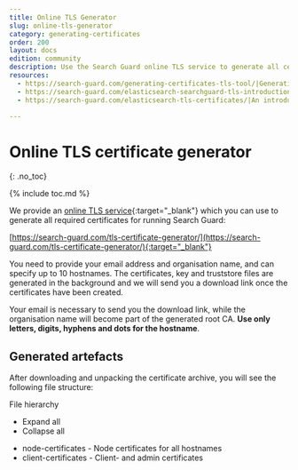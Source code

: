 ```yaml
---
title: Online TLS Generator
slug: online-tls-generator
category: generating-certificates
order: 200
layout: docs
edition: community
description: Use the Search Guard online TLS service to generate all certificates required to run Search Guard. 
resources:
  - https://search-guard.com/generating-certificates-tls-tool/|Generating production-ready certificates with the TLS tool (blog post)
  - https://search-guard.com/elasticsearch-searchguard-tls-introduction/|An introduction to TLS (blog post)
  - https://search-guard.com/elasticsearch-tls-certificates/|An introduction to TLS certificates (blog post)

---
```

<!---
Copyright 2019 floragunn GmbH
-->

# Online TLS certificate generator
{: .no_toc}

{% include toc.md %}

We provide an [online TLS service](https://search-guard.com/tls-certificate-generator/){:target="_blank"} which you can use to generate all required certificates for running Search Guard: 

[https://search-guard.com/tls-certificate-generator/](https://search-guard.com/tls-certificate-generator/){:target="_blank"}

You need to provide your email address and organisation name, and can specify up to 10 hostnames. The certificates, key and truststore files are generated in the background and we will send you a download link once the certificates have been created.

Your email is necessary to send you the download link, while the organisation name will become part of the generated root CA. **Use only letters, digits, hyphens and dots for the hostname**.

## Generated artefacts

After downloading and unpacking the certificate archive, you will see the following file structure:


<div class="file-tree">
	<div class="file-tree-title"> File hierarchy
		<ul class="file-tree-buttons">
			<li class="js-expand">
				<i class="fa fa-plus"></i> Expand all</li>
			<li class="js-collapse">
				<i class="fa fa-minus"></i> Collapse all</li>
		</ul>
	</div>
	<ul class="file-tree-list js-file-tree treeview" data-expanded="">
		<li class="is-folder contains-items">node-certificates -
			<span class="file-tree-description">Node certificates for all hostnames</span>
			<ul style="display: none;">
				<li class="is-file">CN=[hostname]-keystore.jks -
					<span class="file-tree-description">Keystore containing the node certificate for <i>[hostname]</i></span>
				</li>
				<li class="is-file">CN=[hostname]-keystore.p12 -
					<span class="file-tree-description">PKCS#12 containing the node certificate for <i>[hostname]</i></span>
				</li>
				<li class="is-file">CN=[hostname]-signed.pem -
					<span class="file-tree-description">PEM certificate for <i>[hostname]</i>, without root or intermediate CA</span>
				</li>
				<li class="is-file">CN=[hostname].crtfull.pem -
					<span class="file-tree-description">Full certificate chain for  <i>[hostname]</i>, with root and intermediate CA</span>
				</li>
				<li class="is-file">CN=[hostname].key.pem -
					<span class="file-tree-description">Private key for  <i>[hostname]</i></span>
				</li>
			</ul>
		</li>
		<li class="is-folder contains-items">client-certificates -
			<span class="file-tree-description">Client- and admin certificates</span>
			<ul style="display: none;">
				<li class="is-file">CN=sgadmin-keystore.jks
					<span class="file-tree-description">Keystore containing the admin certificate. Can be used with sgadmin.</span>
				</li>
				<li class="is-file">CN=sgadmin-keystore.p12
					<span class="file-tree-description">PKCS#12 containing the admin certificate. Can be used with sgadmin.</span>
				</li>
				<li class="is-file">CN=sgadmin-signed.pem
					<span class="file-tree-description">PEM admin certificate</span>
				</li>
				<li class="is-file">CN=sgadmin.crtfull.pem
					<span class="file-tree-description">PEM admin certificate including the root and intermediate CA. Can be used with sgadmin.</span>
				</li>
				<li class="is-file">CN=sgadmin.key.pem
					<span class="file-tree-description">Private key for the admin certificate. Can be used with sgadmin.</span>
				</li>
				<li class="is-file">CN=sgadmin.csr
					<span class="file-tree-description">The CSR used to create the  admin certificate</span>
				</li>
				<li class="is-file">CN=demouser-keystore.jks
					<span class="file-tree-description">Keystore containing a client certificate. Can be used for TLS client authentication or for Transport Clients.</span>
				</li>
				<li class="is-file">CN=demouser-keystore.p12
					<span class="file-tree-description">PKCS#12 containing a client certificate. Can be used for TLS client authentication or for Transport Clients.</span>
				</li>
				<li class="is-file">CN=demouser-signed.pem
					<span class="file-tree-description">PEM client certificate</span>
				</li>
				<li class="is-file">CN=demouser.crtfull.pem
					<span class="file-tree-description">PEM client certificate including the root and intermediate CA. Can be used for TLS client authentication or for Transport Clients.</span>
				</li>
				<li class="is-file">CN=demouser.key.pem
					<span class="file-tree-description">Private key for the client certificate. Can be used for TLS client authentication or for Transport Clients.</span>
				</li>
				<li class="is-file">CN=demouser.csr
					<span class="file-tree-description">The CSR used to create the  client certificate</span>
				</li>

			</ul>
		</li>
		<li class="is-folder contains-items">root-ca -
			<span class="file-tree-description">The root CA used for creating the signing certificates</span>
			<ul style="display: none;">
				<li class="is-file">root-ca.crt -
					<span class="file-tree-description">Root CA in CRT format</span>
				</li>
				<li class="is-file">root-ca.pem -
					<span class="file-tree-description">Root CA in PEM format</span>
				</li>
				<li class="is-file">root-ca.key -
					<span class="file-tree-description">Private key of the root CA</span>
				</li>
			</ul>
		</li>
		<li class="is-folder contains-items">signing-ca -
			<span class="file-tree-description">The signing CA used for creating and signing the node certificates</span>
			<ul style="display: none;">
				<li class="is-file">signing-ca.crt -
					<span class="file-tree-description">Signing CA in CRT format</span>
				</li>
				<li class="is-file">signing-ca.pem -
					<span class="file-tree-description">Signing CA in PEM format</span>
				</li>
				<li class="is-file">root-ca.key -
					<span class="file-tree-description">Private key of the signing CA</span>
				</li>
			</ul>

		</li>

		<li class="is-file">truststore.jks -
			<span class="file-tree-description">Truststore containing the root CA</span>
		</li>
		<li class="is-file">truststore.p12 -
			<span class="file-tree-description">PKCS#12 containing the root CA</span>
		</li>
		<li class="is-file">root-ca.pem -
			<span class="file-tree-description">PEM containing the root certificate</span>
		</li>
		<li class="is-file">chain-ca.pem -
			<span class="file-tree-description">PEM containing the root and the intermediate certificate</span>
		</li>
		<li class="is-file">README.txt -
			<span class="file-tree-description">Installation instructions. You can find all auto-generated passwords here.</span>
		</li>
	</ul>	
</div>